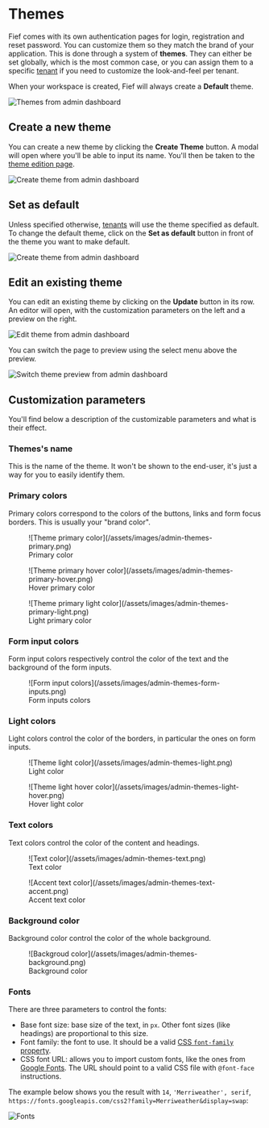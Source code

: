 # Themes

Fief comes with its own authentication pages for login, registration and reset password. You can customize them so they match the brand of your application. This is done through a system of **themes**. They can either be set globally, which is the most common case, or you can assign them to a specific [tenant](../tenants.md) if you need to customize the look-and-feel per tenant.

When your workspace is created, Fief will always create a **Default** theme.

![Themes from admin dashboard](/assets/images/admin-themes.png)

## Create a new theme

You can create a new theme by clicking the **Create Theme** button. A modal will open where you'll be able to input its name. You'll then be taken to the [theme edition page](#edit-an-existing-theme).

![Create theme from admin dashboard](/assets/images/admin-themes-create.png)

## Set as default

Unless specified otherwise, [tenants](../tenants.md) will use the theme specified as default. To change the default theme, click on the **Set as default** button in front of the theme you want to make default.

![Create theme from admin dashboard](/assets/images/admin-themes-set-default.png)

## Edit an existing theme

You can edit an existing theme by clicking on the **Update** button in its row. An editor will open, with the customization parameters on the left and a preview on the right.

![Edit theme from admin dashboard](/assets/images/admin-themes-edit.png)

You can switch the page to preview using the select menu above the preview.

![Switch theme preview from admin dashboard](/assets/images/admin-themes-switch-preview.png)

## Customization parameters

You'll find below a description of the customizable parameters and what is their effect.

### Themes's name

This is the name of the theme. It won't be shown to the end-user, it's just a way for you to easily identify them.

### Primary colors

Primary colors correspond to the colors of the buttons, links and form focus borders. This is usually your "brand color".

<figure markdown>
  ![Theme primary color](/assets/images/admin-themes-primary.png)
  <figcaption>Primary color</figcaption>
</figure>

<figure markdown>
  ![Theme primary hover color](/assets/images/admin-themes-primary-hover.png)
  <figcaption>Hover primary color</figcaption>
</figure>

<figure markdown>
  ![Theme primary light color](/assets/images/admin-themes-primary-light.png)
  <figcaption>Light primary color</figcaption>
</figure>

### Form input colors

Form input colors respectively control the color of the text and the background of the form inputs.

<figure markdown>
  ![Form input colors](/assets/images/admin-themes-form-inputs.png)
  <figcaption>Form inputs colors</figcaption>
</figure>

### Light colors

Light colors control the color of the borders, in particular the ones on form inputs.

<figure markdown>
  ![Theme light color](/assets/images/admin-themes-light.png)
  <figcaption>Light color</figcaption>
</figure>

<figure markdown>
  ![Theme light hover color](/assets/images/admin-themes-light-hover.png)
  <figcaption>Hover light color</figcaption>
</figure>

### Text colors

Text colors control the color of the content and headings.

<figure markdown>
  ![Text color](/assets/images/admin-themes-text.png)
  <figcaption>Text color</figcaption>
</figure>

<figure markdown>
  ![Accent text color](/assets/images/admin-themes-text-accent.png)
  <figcaption>Accent text color</figcaption>
</figure>

### Background color

Background color control the color of the whole background.

<figure markdown>
  ![Backgroud color](/assets/images/admin-themes-background.png)
  <figcaption>Background color</figcaption>
</figure>

### Fonts

There are three parameters to control the fonts:

* Base font size: base size of the text, in `px`. Other font sizes (like headings) are proportional to this size.
* Font family: the font to use. It should be a valid [CSS `font-family` property](https://developer.mozilla.org/en-US/docs/Web/CSS/font-family).
* CSS font URL: allows you to import custom fonts, like the ones from [Google Fonts](https://fonts.google.com/). The URL should point to a valid CSS file with `@font-face` instructions.

The example below shows you the result with `14`, `'Merriweather', serif`, `https://fonts.googleapis.com/css2?family=Merriweather&display=swap`:

![Fonts](/assets/images/admin-themes-fonts.png)
